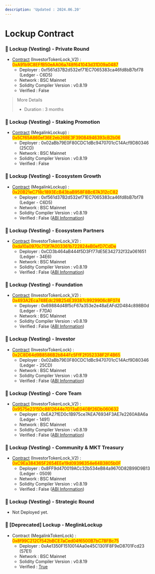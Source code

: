 ```yaml
---
description: 'Updated : 2024.06.20'
---
```


# Lockup Contract

### 📌 Lockup (Vesting) - Private Round

* [Contract](https://bscscan.com/address/0xA91b9C8EFfB50eAA06a748f641043d31D09a0487) (InvestorTokenLock\_V2) : <mark style="color:red;">0xA91b9C8EFfB50eAA06a748f641043d31D09a0487</mark>
  * Deployer : 0xf561d37B2d532ef71EC7065383ca46fd8bB7bf78 (Ledger - C6D5)
  * Network : BSC Mainnet
  * Solidity Compiler Version : v0.8.19
  * Verified : False&#x20;

> More Details
>
> * Duration : 3 months



### 📌 Lockup (Vesting) - Staking Promotion

* [Contract](https://bscscan.com/address/0x5Cf65A860ef36E2eb26BE3F39084946393cB2b06) (MegalinkLockup) : <mark style="color:red;">0x5Cf65A860ef36E2eb26BE3F39084946393cB2b06</mark>
  * Deployer : 0x02aBb79E0F80CDC1dBc9470701cC14Acf9D80346 (25CD)
  * Network : BSC Mainnet
  * Solidity Compiler Version : v0.8.19
  * Verified : False&#x20;



### 📌 Lockup (Vesting) - Ecosystem Growth

* [Contract](https://bscscan.com/address/0x20B21eC718c1893EcB43baB958F8Bc67A312cC82) (MegalinkLockup) : <mark style="color:red;">0x20B21eC718c1893EcB43baB958F8Bc67A312cC82</mark>
  * Deployer : 0xf561d37B2d532ef71EC7065383ca46fd8bB7bf78 (Ledger - C6D5)
  * Network : BSC Mainnet
  * Solidity Compiler Version : v0.8.19
  * Verified : False ([ABI Information](https://mantisco.atlassian.net/wiki/spaces/BLOCKCHAIN/pages/428376865/CV+Contract+ABI))



### 📌 Lockup (Vesting) - Ecosystem Partners

* [Contract](https://bscscan.com/address/0xda10a0970c713f7A003361b722824eB0efD7CdDe) (InvestorTokenLock\_V2) : <mark style="color:red;">0xda10a0970c713f7A003361b722824eB0efD7CdDe</mark>
  * Deployer : 0xCD3b464aB444f5D3Ff77dE5E342732f32a061651 (Ledger - 34E6)
  * Network : BSC Mainnet
  * Solidity Compiler Version : v0.8.19
  * Verified : False ([ABI Information](https://mantisco.atlassian.net/wiki/spaces/BLOCKCHAIN/pages/428376865/CV+Contract+ABI))



### 📌 Lockup (Vesting) - Foundation

* [Contract](https://bscscan.com/address/0x493A2Eca748Edc29B254E39387c9929906c8F074) (InvestorTokenLock\_V2) : <mark style="color:red;">0x493A2Eca748Edc29B254E39387c9929906c8F074</mark>
  * Deployer : 0x69884d48f5cF67a353e2e48aEAFd2D484c898B0d (Ledger - F7DA)
  * Network : BSC Mainnet
  * Solidity Compiler Version : v0.8.19
  * Verified : False ([ABI Information](https://mantisco.atlassian.net/wiki/spaces/BLOCKCHAIN/pages/428376865/CV+Contract+ABI))



### 📌 Lockup (Vesting) - Investor

* [Contract](https://bscscan.com/address/0x2C8D64d9B8586B2b844Fc5FfF2f052338F2F4B65) (InvestorTokenLock) : <mark style="color:red;">0x2C8D64d9B8586B2b844Fc5FfF2f052338F2F4B65</mark>
  * Deployer : 0x02aBb79E0F80CDC1dBc9470701cC14Acf9D80346 (Ledger - 25CD)
  * Network : BSC Mainnet
  * Solidity Compiler Version : v0.8.19
  * Verified : False ([ABI Information](https://mantisco.atlassian.net/wiki/spaces/BLOCKCHAIN/pages/428376865/CV+Contract+ABI))



### 📌 Lockup (Vesting) - Core Team

* [Contract](https://bscscan.com/address/0x9575e2315Dc8812644e7D13aE040Bf26Db060632) (InvestorTokenLock\_V2) : <mark style="color:red;">0x9575e2315Dc8812644e7D13aE040Bf26Db060632</mark>
  * Deployer : 0xEA27fED0c1B975ce7AEA76934F3AE7e2260A8A6a (Ledger - 1491)
  * Network : BSC Mainnet
  * Solidity Compiler Version : v0.8.19
  * Verified : False ([ABI Information](https://mantisco.atlassian.net/wiki/spaces/BLOCKCHAIN/pages/428376865/CV+Contract+ABI))



### 📌 Lockup (Vesting) - Community & MKT Treasury

* [Contract](https://bscscan.com/address/0xC9Ea384365F2654EEe19d09396354e64B3805b0F) (InvestorTokenLock\_V2) : <mark style="color:red;">0xC9Ea384365F2654EEe19d09396354e64B3805b0F</mark>
  * Deployer : 0x8FF9d470019ACc32b534eB84a9670D82B99D9B13 (Ledger - 0509)
  * Network : BSC Mainnet
  * Solidity Compiler Version : v0.8.19
  * Verified : False ([ABI Information](https://mantisco.atlassian.net/wiki/spaces/BLOCKCHAIN/pages/428376865/CV+Contract+ABI))



### 📌 Lockup (Vesting) - Strategic Round

* Not Deployed yet.



### 📌 \[Deprecated] Lockup - MeglinkLockup

* Contract (MegalinkTokenLock) : <mark style="color:red;">0x8f99C212Cf542bBCE7aCed04f6500B7bC78FBc75</mark>
  * Deployer : 0xAe1350F1510014Aa0e45C1301F8F9eD8701Fcd23 (57E1)
  * Network : BSC Mainnet
  * Solidity Compiler Version : v0.8.19
  * Verified : [True](https://bscscan.com/address/0x8f99C212Cf542bBCE7aCed04f6500B7bC78FBc75#code)



